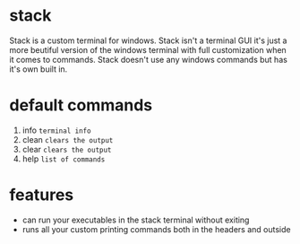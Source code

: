 ﻿# stack
Stack is a custom terminal for windows. Stack isn't a terminal GUI it's just a more beutiful version of the windows terminal with full customization when it comes to commands. Stack doesn't use any windows commands but has it's own built in.
# default commands
1. info `terminal info`
2. clean `clears the output`
3. clear `clears the output`
4. help `list of commands`

# features
* can run your executables in the stack terminal without exiting
* runs all your custom printing commands both in the headers and outside
